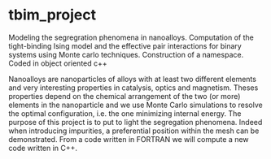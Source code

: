 # tbim_project
Modeling the segregration phenomena in nanoalloys. Computation of the tight-binding Ising model and the effective pair interactions for binary systems using Monte carlo techniques. Construction of a namespace. Coded in object oriented c++

Nanoalloys are nanoparticles of alloys with at least two different elements and very interesting properties in catalysis, optics and magnetism. Theses properties depend on the chemical arrangement of the two (or more) elements in the nanoparticle and we use Monte Carlo simulations to resolve the optimal configuration, i.e. the one minimizing internal energy.
The purpose of this project is to put to light the segregation phenomena. Indeed when introducing impurities, a preferential position within the mesh can be demonstrated. From a code written in FORTRAN we will compute a new code written in C++.
